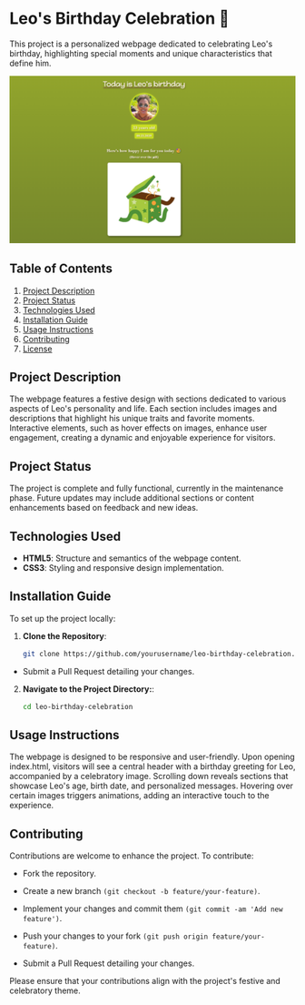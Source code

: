 # Leo's Birthday Celebration 🎉

This project is a personalized webpage dedicated to celebrating Leo's birthday, highlighting special moments and unique characteristics that define him.

![Preview](images/capture.png)

## Table of Contents

1. [Project Description](#project-description)
2. [Project Status](#project-status)
3. [Technologies Used](#technologies-used)
4. [Installation Guide](#installation-guide)
5. [Usage Instructions](#usage-instructions)
6. [Contributing](#contributing)
7. [License](#license)

## Project Description

The webpage features a festive design with sections dedicated to various aspects of Leo's personality and life. Each section includes images and descriptions that highlight his unique traits and favorite moments. Interactive elements, such as hover effects on images, enhance user engagement, creating a dynamic and enjoyable experience for visitors.

## Project Status

The project is complete and fully functional, currently in the maintenance phase. Future updates may include additional sections or content enhancements based on feedback and new ideas.

## Technologies Used

- **HTML5**: Structure and semantics of the webpage content.
- **CSS3**: Styling and responsive design implementation.

## Installation Guide

To set up the project locally:

1. **Clone the Repository**:

   ```bash
   git clone https://github.com/yourusername/leo-birthday-celebration.git


- Submit a Pull Request detailing your changes.

2. **Navigate to the Project Directory:**:
   
   ```bash
   cd leo-birthday-celebration

 ## Usage Instructions
 
The webpage is designed to be responsive and user-friendly. Upon opening index.html, visitors will see a central header with a birthday greeting for Leo, accompanied by a celebratory image. Scrolling down reveals sections that showcase Leo's age, birth date, and personalized messages. Hovering over certain images triggers animations, adding an interactive touch to the experience.​

## Contributing
Contributions are welcome to enhance the project. To contribute:​

- Fork the repository.

- Create a new branch ```(git checkout -b feature/your-feature)```.

- Implement your changes and commit them ```(git commit -am 'Add new feature')```.

- Push your changes to your fork ```(git push origin feature/your-feature)```.

- Submit a Pull Request detailing your changes.

Please ensure that your contributions align with the project's festive and celebratory theme.  
   
